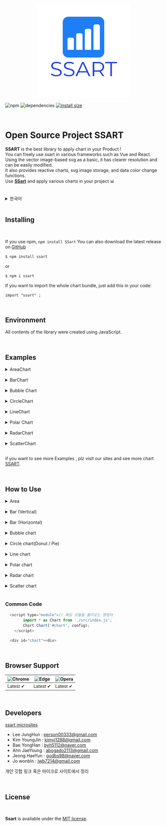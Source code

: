 <p align="center">
  <a href="our micro sites" target="_blank">
    <img src="https://github.com/kid1493/ssart/blob/develop/ssart-micro-site/src/img/SSART-logo.png?raw=true" alt="https://www.ssart.org/" width="300px" height="300px"><br/>
  </a>
</p>
<!-- 
 <img src= src/img/sample.jpg width = "100%" height = "300px"> -->

![npm](https://img.shields.io/npm/v/ssart) <!-- 배포하면 버전이 찍힘  -->
![dependencies](https://img.shields.io/badge/dependencies-d3-brightengreen)
[![install size](https://packagephobia.now.sh/badge?p=ssart)](https://packagephobia.now.sh/result?p=ssart)

<br>

# Open Source Project SSART

**SSART** is the best library to apply chart in your Product !<br>
You can freely use ssart in various frameworks such as Vue and React.<br>
Using the vector image-based svg as a basic, it has clearer resolution and can be easily modified.<br>
It also provides reactive charts, svg image storage, and data color change functions.<br>
Use [**SSart**]() and apply various charts in your project 📊 <br><br> 


<details>
  <summary>한국어</summary>
  <br>
   ssart는 다양한 차트를 프로젝트에 적용할 수 있는 최고의 라이브러리입니다<br>
    Vue 와 React 같은 다양한 프레임 워크에서 자유롭게 사용할 수 있습니다.<br>
    vector 이미지 기반의 svg를 사용하여 선명한 해상도를 가진 차트를 자유롭게 수정할 수 있습니다.<br>
    또한, 반응형 차트, svg 이미지 저장 기능, 데이터 색상 변경 기능 등을 제공합니다.<br>
    ssart를 이용하여 다양한 차트를 여러분의 프로젝트에 적용해 보세요    <br>
  </details>
<br>

## Installing
<br>

If you use npm, ```npm install SSart``` You can also download the latest release on [GitHub](https://github.com/ssartchart/ssart)

``` bash
$ npm install ssart 
```
or

``` bash
$ npm i ssart 
```

If you want to import the whole chart bundle, just add this in your code:


``` vue
import "ssart" ; 
```

<br>

## Environment

All contents of the library were created using JavaScript.

<br>

## Examples


<details>
  <summary>AreaChart</summary>
  <br>
    <img src=https://github.com/kid1493/ssart/blob/develop/src/img/IndexImg/4.Area.png?raw=true width = "300px" height = "300px">
    <br>
    <p>This chart which is based on the line chart displays graphically quantitative data. </p>
    <p>The area between axis and line are commonly emphasized with colors, textures and hatchings. 
    <p>Commonly one compares two or more quantities with an area chart.</p>
    <p>영역 차트 (Araa chart) 는 도형의 넓이를 이용하여 데이터의 정량적 크기를 나타냅니다.</p>
    <p>면적 그래프는 두개 이상의 자료를 비교하는데 용이하게 사용됩니다.</p>
  <br>
  
  [Area Details](https://naver.com) 
  </details>
<br>
<details>
  <summary>BarChart</summary>
  <br>
    <img src=https://github.com/kid1493/ssart/blob/develop/src/img/IndexImg/1.Bar.png?raw=true width = "300px" height = "300px">
    <img src=https://github.com/kid1493/ssart/blob/develop/src/img/IndexImg/2.Bar2.png?raw=true width = "300px" height = "300px">
    <br>
    <p>This chart that represents categorical data as vertical rectangular bars with height and length proportional to the representation values
    <p>막대 차트(bar chart) 는 표현 값에 비례하여 높이와 길이를 가진 직사각형 막대로 범주형 데이터를 표현하는 차트를 말합니다.
    <p>자료의 대소관계를 한눈에 알아보기 쉽고 직관적입니다.
  <br>
  
  [Bar Details](https://naver.com) 
</details>
  <br>
  <details>
  <summary>Bubble Chart</summary>
  <br>
    <img src=https://github.com/kid1493/ssart/blob/develop/src/img/IndexImg/6.Bubble.png?raw=true width = "300px" height = "300px">
    <br>
    <p>This chart displays three dimensions of data.</p>
    <p>Each entity is plotted as a disk that express two of the values through the disk's x-axis and y-axis and the thrid thrugh its size.</p>
    <p>거품형 차트(Bubble Chart)는 3차원 데이터를 나타내는 차트 유형입니다. 각각의 좌표 x,y 값과 이의 가중치 ( v , 거품의 크기 ) 로 구성되어있습니다.</p>
    <p>거품형 차트는 사회, 경제, 의료 및 기타 과학적 관계에 대한 이해를 용이하게 할 수 있습니다.</p>
  <br>
  
  [Bar Details](https://naver.com) 
</details>
 <br>
 <details>
  <summary>CircleChart</summary>
  <br>
    <img src=https://github.com/kid1493/ssart/blob/develop/src/img/IndexImg/8.Pie.png?raw=true width = "300px" height = "300px">
    <img src=https://github.com/kid1493/ssart/blob/develop/src/img/IndexImg/7.Donut.png?raw=true width = "300px" height = "300px">
  <br>
  <p>This chart is a graph showing the ratio of each part to the whole as a percentage in a fan shape. </p>
  <p>The central angle of each sector represents the proportion of the total, and has the advantage of being able to see the ratio at a glance.</p>
  <p>원형 차트(Circle chart)는 전체에 대한 각 부분의 비율을 부채꼴 모양으로 백분률 로 나타낸 그래프입니다.</p>
  <p>각 부채꼴의 중심각이 전체에서 차지하는 비율을 나타내며, 비율을 한눈에 볼 수 있습니다.</p>
  <p>전체적인 비율을 쉽게 파악할 수 있어서 언론사에서 통계 수치를 공개할 때 자주 활용됩니다.</p>

  [Circle Details](https://naver.com) 
  <br>
  </details>
  <br>
  <details>
  <summary>LineChart</summary>
  <br>
    <img src=https://github.com/kid1493/ssart/blob/develop/src/img/IndexImg/3.Line.png?raw=true width = "300px" height = "300px">
      <p>This chart that uses lines to show how different pieces of information are related to each other.</p>
      <p>각 데이터를 점으로 표시하고 그 점들을 선분으로 이어 그린 차트입니다.</p>
      <p>데이터 값이 변화하는 모양과 정도를 쉽게 알 수 있습니다.</p>
  [Line Details](https://naver.com)
  <br>
  </details>
  <br>
  <details>
  <summary>Polar Chart</summary>
  <br>
    <img src=https://github.com/kid1493/ssart/blob/develop/src/img/IndexImg/10.Polar.png?raw=true width = "300px" height = "300px">
    <br>
    <p>Polar charts are similar to pie charts, but each dataset has the same angle.  </p>
    <p>Each data set has a different radius size depending on the value. Useful when displaying comparison data similar to pie charts.</p>
    <p>극지방 차트는 원 차트와 비슷하지만 각 데이터셋이 같은 각을 가집니다.</p>
    <p>각 데이터셋은 값에 따라 반지름의 크기가 다릅니다.</p>
    <p>원형차트와 유사한 비교 데이터를 표시할 때 유용합니다. 단 해당 데이터셋의 값 또한 표시합니다</p>
  <br>

  [Polar Details](https://naver.com) 
  </details>
    </details>
  <br>
  <details>
  <summary>RadarChart</summary>
  <br>
    <img src=https://github.com/kid1493/ssart/blob/develop/src/img/IndexImg/9.Radar.png?raw=true width = "300px" height = "300px">
    <br>
      <p>This is a diagram that divides various evaluation items into polygons according to the number of items, </p>
      <p>draws points according to the score of the items, and connects the points to form a line so that the balance between items can be seen at a glance.</p>
      <p>레이다 차트(Radar Chart)는 어떤 측정 목표에 대한 평가항목이 여러 개일 때 항목 수에 따라 원을 같은 간격으로 나누고, </p>
      <p>중심으로부터 일정 간격으로 동심으로 척도를 재는 칸을 나누어 각 평가항목의 정량화된 점수에 따라 </p>
      <p>그 위치에 점을 찍고 평가항목간 점을 이어 선으로 만들어 항목 간 균형을 한눈에 볼 수 있도록 해주는 차트입니다.</p>
      <p>여러 측정 목표를 함께 겹쳐 놓아 비교하기에도 편리합니다. 각 항목 간 비율뿐만 아니라 균형과 경향을 직관적으로 알 수 있습니다.</p>

  [Radar Details](https://naver.com)
  <br>
  </details>
  <br>
  
  <details>
  <summary>ScatterChart</summary>
  <br>
    <img src=https://github.com/kid1493/ssart/blob/develop/src/img/IndexImg/5.Scatter.png?raw=true width = "300px" height = "300px">
      <p>This chart is a type of plot or mathematical diagram using coordinates to display values for typically two variables for a set of data. </p>
      <p>The data are displayed as a collection of points on the horizontal axis and the vertical axis.</p>
      <p>산점도 차트(Scatter chart)는 직교 좌표계 (도표) 를 이용해 좌표상의 점을 표시함으로써 두 개 변수간의 관계를 나타내는 방법입니다.</p>
      <p>두 변수 사이의 관계를 알 수 있습니다.</p>

  [Scatter Details](https://naver.com)
<br>
  </details>

<br>

if you want to see more Examples , plz visit our sites and see more chart [SSART](ssart).

<br>

## How to Use
<details>
  <summary>Area</summary>
  <br>

```js
  const data = {
    labels: [0, 1, 2, 3, 4, 5, 6, 7, 8, 9],
    datasets: [
        {
            label: '라인 데이터1',
            data: [
                { name: 1, value: 10 },
                { name: 2, value: 29 },
                { name: 3, value: 32 },
                { name: 4, value: 25 },
                { name: 5, value: 23 },
                { name: 10, value: 15 }
            ],
            backgroundColor: "red",
        },
        {
            label: '라인 데이터2',
            data: [1, 3, 3, 4, 5, 6, 7, 8, 9, 10]
            ,
            backgroundColor: "blue",
        },
        {
            label: '라인 데이터3',
            data: [
                { x: 1, y: 15 },
                { x: 2, y: 23 },
                { x: 3, y: 25 },
                { x: 4, y: 32 },
                { x: 5, y: NaN },
                { x: 6, y: 8 },
                { x: 7, y: 13 },
                { x: 8, y: 15 },
            ],
        }
    ]
  };
```

```js
  const config = {
    type: 'area',
    width: 500,
    height: 500,
    margin: { top: 40, left: 40, bottom: 40, right: 40 },
    padding: 0.1,
    data: data,
    options: {
        responsive: true,
        plugins: {
            legend: {
                position: 'bottom',// top bottom left right
            },
            title: {
                display:  true,
                text: 'Area Chart'
            },
            xTitle: {
                display:  true,
                text: 'y'
            },
            yTitle: {
                display:  true,
                text: 'x'
            },

            xGrid : {
                display:  true,
                color: "#323233",// "rgb(255, 0, 0)" "rgba(255, 0, 0, 0.3)"
                dash: "10,3",// 점선, 10만큼 칠하고 3만큼 빈공간
                weight: 1,  // 선 두께
                opacity: .5 // 선 투명도 
            },

            yGrid: {
                display:  true,
                color: "#323233", // "rgb(255, 0, 0)" "rgba(255, 0, 0, 0.3)"
                dash: "10,3",// 점선, 10만큼 칠하고 3만큼 빈공간
                weight: 1, // 선 두께
                opacity: .5 // 선 투명도
            },

            menu: {
                // grid: true,
                xGrid:  true,
                yGrid:  true,
                download:  true,

            }
        },
        scales: {
            xAxis : {
                type : "number",
                ticks:{

                }
            },    
            yAxis : {
                ticks:{

                }
            },
            line :{
                width : 5,
                opacity : .5
            },
            dot :{
                size : 0,
                opacity : 1,
                visible :  true,
            }
        }
    },
  };

```

</details>

<br>
<details>
  <summary>Bar (Vertical)</summary>
  <br>

```js
  const data = {
    labels: ['a', 'b', 'c', 'd', 'e', 'f'],
    datasets: [
        {
            label: '데이터 1',
            data: [
                { name: 'a', value: -10 },
                { name: 'b', value: -29 },
                { name: 'c', value: -32 },
                { name: 'd', value: 25 },
                { name: 'e', value: 23 },
                { name: 'f', value: 15 }
            ],
            // backgroundColor: "red",
        },
        {
            label: '데이터 2',
            data: [1, 2, 3, 4, 5, 6, -7, -8, -9, -10]
            ,
            // backgroundColor: "blue",
        },
        {
            label: '데이터 3',
            data:
                [
                    { name: 'a', value: 15 },
                    { name: 'b', value: 23 },
                    { name: 'c', value: 25 },
                    { name: 'd', value: -32 },
                    { name: 'e', value: -29 },
                    { name: 'f', value: -12 },
                    { name: 'g', value: -15 },
                    { name: 'ㅎ', value: 1 },
                    { name: 't', value: 12 }
                ],
        },
    ]
  };
```

``` js
  const config = {
    type: 'bar',
    width: 500,
    height: 500,
    margin: { top: 40, left: 40, bottom: 40, right: 40 },
    padding: 0.1,
    data: data,
    options: {
        responsive: true,
        plugins: {
            legend: {
                position: 'right',// top bottom left right
                fontSize: '10px',
                fontWeight: 'normal',
                fontFamily: 'comic sans ms',
                legendType: 'rect', // rect(default), circle,
            },
            title: {
                display: true,
                text: 'Bar Chart'
            },
            xTitle: {
                display: true,
                text: 'name'
            },
            yTitle: {
                display: true,
                text: 'value'
            },
            xGrid: {
                // color: "rgb(255, 0, 0)", // "rgb(255, 0, 0)" "rgba(255, 0, 0, 0.3)"
                // dash: "10,3",
                // weight: 5,
                // opacity: .5,
            },
            yGrid: {
                // color: "#323233", // "rgb(255, 0, 0)" "rgba(255, 0, 0, 0.3)"
                // dash: "10,3",     // 점선, 10만큼 칠하고 3만큼 빈공간
                // weight: 1,        // 선 두께
                // opacity: .5,      // 선 투명도
            },
            // background: {
            // },
            menu: {
                grid: true,
                xGrid: true,
                yGrid: true,
                background: true,
                download: true,
                legend: true
            },
            axis: {
                color: "rgb(255, 0, 0)", // "rgb(255, 0, 0)" "rgba(255, 0, 0, 0.3)",
                weight: 5,
                opacity: .5,
                dots: {
                    display: false,
                    color: "rgb(255, 0, 255)", // "rgb(255, 0, 0)" "rgba(255, 0, 0, 0.3)",
                    weight: 5,
                    opacity: .5
                },
                xAxis: {
                    color: "rgb(0, 255, 0)", // "rgb(255, 0, 0)" "rgba(255, 0, 0, 0.3)",
                    weight: 5,
                    opacity: 1,
                    dots: {
                        display: false,
                        color: "rgb(255, 0, 0)", // "rgb(255, 0, 0)" "rgba(255, 0, 0, 0.3)",
                        weight: 5,
                        opacity: 1
                    }
                },
                yAxis: {
                    color: "rgb(255, 0, 255)", // "rgb(255, 0, 0)" "rgba(255, 0, 0, 0.3)",
                    weight: 1,
                    opacity: .5,
                    dots: {
                        display: false,
                        color: "rgb(0, 0, 255)", // "rgb(255, 0, 0)" "rgba(255, 0, 0, 0.3)",
                        weight: 5,
                        opacity: .5
                    }
                }
            },
        },
        scales: {
            yAxis: {
                ticks: {
                    // min: -20,
                    max: 40
                }
            },
            fillopacity: 0.5
        }
    },
  };
```
<br>
</details>

<br>
<details>
  <summary>Bar (Horizontal)</summary>
  <br>

```js
  const data = {
    labels: ['a', 'b', 'c', 'd', 'e'],
    datasets: [
      {
        label: '1번 막대 label',
        data: [
          { name: 'a', value: 100 },
          { name: 'b', value: 290 },
          { name: 'c', value: 750 },
          { name: 'd', value: 250 },
          { name: 'e', value: 750 },
        ],
        backgroundColor: "red",                    
      },
      {
        label: '2번 막대 label',
        data: [100, 200, 320, 45],
        backgroundColor: "blue",
      },
      {
        label: '3번 막대 label',
        data: [90, 170, 300, 415],
        backgroundColor: "yellow",
      },
    ]
  };
```

```js
  const config = {
    type: 'barH',
    width: 500,
    height: 500,
    margin: { top: 40, left: 40, bottom: 40, right: 40 },
    padding: 0.1,
    data: data,
    options: {
        responsive:  true,
        plugins: {
            legend: {
                position: 'bottom',// top bottom left right
            },
            title: {
                display:  true,
                text: '가로막대 그래프'
            },
            xTitle: {
                display: true,
                text: 'name'
            },
            yTitle: {
                display: true,
                text: 'value'
            },
            xGrid: {
                color: "rgb(255, 0, 0)", //"rgb(255, 0, 0)" "rgba(255, 0, 0, 0.3)"
                dash: "10,3",
                weight: 1,
                opacity: .5,
            },
            yGrid: {
                color: "#323233", // "rgb(255, 0, 0)" "rgba(255, 0, 0, 0.3)"
                dash: "10,3",     // 점선, 10만큼 칠하고 3만큼 빈공간
                weight: 1,        // 선 두께
                opacity: .5,      // 선 투명도
            },
        },
        scales:{
            yAxis : {
            ticks:{
                // min : -10,
                max : 900
                }
            },
        }                    
    }
  };
```

<br>
  </details>
  <br>
  <details>
  <summary>Bubble chart</summary>
  <br>
    
```js
  const data = {
    labels: [0, 1, 2, 3, 4, 5, 6, 7, 8, 9],
    datasets: [
        {
            label: 'Small Radius',
            data:
                [
                    [1, -10, 1], [20, 20, 2], [3, 20, 3], [4, 20, 4], [5, 20, 5], [6, 20, 6]
                ],
        },
        {
            label: 'Small Radius',
            data: [
                { x: 1, y: 15, r: 10 },
                { x: 2, y: 23, r: 20 },
                { x: 3, y: 25, r: 30 },
                { x: 4, y: 32, r: 30 },
                { x: 5, y: 29, r: 100 },
                { x: 6, y: 13, r: 20 },
                { x: 7, y: 15, r: 50 },
            ],
        },
        {
            label: 'Small Radius',
            data: [
                { x: 10, y: 150, r: 10 },
                { x: 5, y: 230, r: 20 },
                { x: 6, y: 250, r: 30 },
                { x: 7, y: 32, r: 30 },
                { x: 8, y: 29, r: 100 },
                { x: 9, y: 13, r: 20 },
                { x: 10, y: 15, r: 50 },
            ],
        },
        {
            label: 'Small Radius',
            data: [
                { x: 1, y: 15, r: 10 },
                { x: 2, y: 23, r: 20 },
                { x: 3, y: 25, r: 30 },
                { x: 4, y: 32, r: 30 },
                { x: 5, y: 29, r: 100 },
                { x: 6, y: 13, r: 20 },
                { x: 7, y: 15, r: 50 },
            ],
        }
    ]
  };
```

```js
  const config = {
    type: 'bubble',
    width: 500,
    height: 500,
    margin: { top: 40, left: 40, bottom: 40, right: 40 },
    padding: 0.1,
    data: data,
    options: {
        responsive: true,
        plugins: {
            legend: {
                position: 'bottom',// top bottom left right
            },
            title: {
                display: true,
                text: 'bubble Chart',
                color: '#000000',
                align: 'center' //start, end, center
            },
            xTitle: {
                display: true,
                text: 'x축',
                size: "15px",
                // color: 'rgba(100, 150, 0, .5)',
                align: 'center' //start, end, center
            },
            yTitle: {
                display: true,
                text: 'y축',
                size: "15px",
                rotate: true,
                position: 'left',
                color: '#000000',
                align: 'center' //top, bottom, center
            },
            xGrid: {
                color: "rgb(255, 0, 0)", // "rgb(255, 0, 0)" "rgba(255, 0, 0, 0.3)"
                dash: "10,3",
                weight: 1,
                opacity: .5,
            },
            yGrid: {
                color: "#323233", // "rgb(255, 0, 0)" "rgba(255, 0, 0, 0.3)"
                dash: "10,3",     // 점선, 10만큼 칠하고 3만큼 빈공간
                weight: 1,        // 선 두께
                opacity: .5,      // 선 투명도
            },
            menu: {
            }
        },
        scales: {
            xAxis: {
                // type: "number",
                ticks: {
                    min: 0,
                    max: 10
                }
            },
            yAxis: {
                ticks: {
                    max: 80,
                    tick: 20
                }
            },
            r: {
                size: {
                    min: 10,
                    max: 30
                }
            },
            fillopacity: 0.5
        }
    },
  };
```

<br>
  </details>
  <br>
  <details>
  <summary>Circle chart(Donut / Pie)</summary>
  <br>

```js
  const data = {
    labels: ['dd', 'B', 'C', 'D', 'E', 'F', 'G', 'H'],
    datasets: [{    
            data : [
            { name: 'AAAA', value: 1000, color: '#efa86b' },
            { name: 'BBB', value: 1500, color: '#c1484f' },
            { name: 'C', value: 1300 },
            { name: 'D', value: 900, color: '#f4c17c' },
            { name: 'E', value: 700, color: '#fae8a4' },
            { name: 'F', value: 1200, color: '#df7454' },
            { name: 'G', value: 1100, color: '#e88d5d' },
            { name: 'H', value: 600, color: '#f8d690' },
            ]
        }
    ]
  };
```

```js
  const config = {
    type: 'donut',// if you want pie chart , change the type to pie!
    width: 500,
    height: 500,
    margin: { top: 40, left: 40, bottom: 40, right: 40 },
    padding: 0.1,
    data: data,
    options: {
        responsive:  true,
        plugins: {
            legend: {
                position: 'left',// top bottom left right
            },
            title: {
                display:  true,
                text: 'Donut Chart'
            },
            sort: true,
            view:  true,
        },
    }
  }
```

<br>
  </details>
  <br>
  
  <details>
  <summary>Line chart</summary>
  <br>
    
```js
  const data = {
    labels: [0, 1, 2, 3, 4, 5, 6, 7, 8, 9],
    datasets: [
        {
            label: '라인 데이터1',
            data: [
                { name: 1, value: 10 },
                { name: 2, value: 29 },
                { name: 3, value: 32 },
                { name: 4, value: 25 },
                { name: 5, value: 23 },
                { name: 10, value: 15 }
            ],
            backgroundColor: "red",

        },
        {
            label: '라인 데이터2',
            data: [1, 3, 3, 4, 5, 6, 7, 8, 9, 10],
            backgroundColor: "blue",
        },
        {
            label: '라인 데이터3',
            data: [
                { x: 1, y: 15 },
                { x: 2, y: 23 },
                { x: 3, y: 25 },
                { x: 4, y: 32 },
                { x: 5, y: NaN },
                { x: 6, y: 8 },
                { x: 7, y: 13 },
                { x: 8, y: 15 },
            ],
        }
    ]
  };
```

```js
  const config = {
    type: 'line',
    width: 500,
    height: 500,
    margin: { top: 40, left: 40, bottom: 40, right: 40 },
    padding: 0.1,
    data: data,
    options: {
        responsive:  true,
        plugins: {
            legend: {
                position: 'bottom',// top bottom left right
            },
            title: {
                display:  true,
                text: 'Line Chart'
            },
            xTitle: {
                display:  true,
                text: 'y'
            },
            yTitle: {
                display:  true,
                text: 'x'
            },
            xGrid : {
                display:  true,
                color: "#323233",// "rgb(255, 0, 0)" "rgba(255, 0, 0, 0.3)"
                dash: "10,3", // 점선, 10만큼 칠하고 3만큼 빈공간
                weight: 1, // 선 두께
                opacity: .5 // 선 투명도 
            },
            yGrid: {
                display:  true,
                color: "#323233",// "rgb(255, 0, 0)" "rgba(255, 0, 0, 0.3)"
                dash: "10,3",// 점선, 10만큼 칠하고 3만큼 빈공간
                weight: 1, // 선 두께
                opacity: .5 // 선 투명도
            },
            menu: {
                // grid: true,
                xGrid:  true,
                yGrid:  true,
                download:  true,
            }
        },
        scales: {
            xAxis: {
                type: "number",
                ticks: {
                }
            },
            yAxis: {
                ticks: {
                    max: 20
                }
            },
            line: {
                width: 5,
                opacity: 0.6
            },
            dot: {
                size: 0,
                opacity: 1,
                visible:  true,
            }
        }
    },
};
```
<br>
  </details>
  <br>
<details>
  <summary>Polar chart</summary>
  <br>

```js
  const data = {
        labels: ['A', 'B', 'C', 'D', 'E', 'F', 'G', 'H'],
        datasets: [{    
            data : [
            { name: 'John', value: 1000, backgroundColor: '#efa86b' },
            { name: 'Abraham', value: 1500, backgroundColor: '#c1484f' },
            { name: 'Jack', value: 1300 },
            { name: 'Madison', value: 900, backgroundColor: '#f4c17c' },
            { name: 'Olivia', value: 700, backgroundColor: '#fae8a4' },
            { name: 'Quincy', value: 1200, backgroundColor: '#df7454' },
            { name: 'Talan', value: 1100, backgroundColor: '#e88d5d' },
            { name: 'Wendy', value: 600, backgroundColor: '#f8d690' },            
            ]
        }        
    ]
  };
```

```js
  const config = {
    type: 'polar',
    width: 500,
    height: 500,
    margin: { top: 40, left: 40, bottom: 40, right: 40 },
    padding: 0.1,
    data: data,
    depth:7, // 구간 갯수
    options: {
        responsive: true,
        plugins: {
            legend: {
                position: 'top',// top bottom left right
            },
            title: {
                display: true,
                text: 'polar Chart'
            },
            sort: true,
            view: true,
            menu: {
                download: true
            }
        },
        scales:{
            depth : 7
        }
    }
  };
```

<br>
  </details>
  <br><details>
  <summary>Radar chart</summary>
  <br>

```js
  const data = {
    labels: ['ability1', 'ability2', 'ability3', 'ability4' ,'ability5'],
    datasets: [
        { 
            label: 'A',
            data : [270,270,120,1,140]
        },
        { 
            label: 'B', 
            data :[140,100,280,250,120],
        },
        { 
            label: 'C',
            data : [100,190,140,12,270],
        },
        { 
            label : 'D',
            data : [20,200,200,52,230],
        }
    ],        
  };
```

```js
  const config = {
    type: 'radar',
    width: 500,
    height: 500,
    margin: { top: 40, left: 40, bottom: 40, right: 40 },
    padding: 0.1,
    data: data,
    depth:7, // 구간 갯수
    poly:true,
    options: {
        responsive: true,
        plugins: {
            legend: {
                position: 'top',// top bottom left right
            },
            title: {
                display: true,
                text: 'Radar Chart'
            },
            sort: true,
            view: true,
            menu: {
                download: true
            }
        },
        scales:{
            depth : 7
        }
    }
  }
```

<br>
  </details>
  <br><details>
  <summary>Scatter chart</summary>
  <br>

```js
  const data = {
    labels: [0, 1, 2, 3, 4, 5, 6, 7, 8, 9],
    datasets: [
        {
            label: 'Fully Rounded',
            data: [
                { name: 1, value: 10 },
                { name: 2, value: 29 },
                { name: 3, value: 32 },
                { name: 4, value: 25 },
                { name: 5, value: 23 },
                { name: 10, value: 15 }
            ],
            backgroundColor: "red",
        },
        {
            label: 'Small Radius',
            data: [1, 3, 3, 4, 5, 6, 7, 8, 9, 10]
            ,
            backgroundColor: "blue",
        },
        {
            label: 'Small Radius',
            data:
                [
                    [1.5, 1], [2, 2], [3, 2], [4, 2], [5, 2], [6, 2]
                ],
        },
        {
            label: 'Small Radius',
            data: [
                { x: 1, y: 15 },
                { x: 2, y: 23 },
                { x: 3, y: 25 },
                { x: 4, y: 32 },
                { x: 5, y: 29 },
                { x: -6, y: 13 },
                { x: 7, y: 15 },
            ],
        }
    ]
  };
```

```js
  const config2 = {
    type: 'scatter',
    width: 500,
    height: 500,
    margin: { top: 40, left: 40, bottom: 40, right: 40 },
    padding: 0.1,
    data: data,
    options: {
        responsive: true,
        plugins: {
            // legend: {
            //     // position: 'right',// top bottom left right
            // },
            title: {
                display: true,
                text: 'Scatter Chart'
            },
            xTitle: {
                display: true,
                text: 'y'
            },
            yTitle: {
                display: true,
                text: 'x'
            },
            xGrid: {
                color: "#323233", // "rgb(255, 0, 0)" "rgba(255, 0, 0, 0.3)"
                dash: "10,3",
                weight: 2,
                opacity: .5
            },
            yGrid: {
                display: true,
                color: "#323233", // "rgb(255, 0, 0)" "rgba(255, 0, 0, 0.3)"
                dash: "10,3",     // 점선, 10만큼 칠하고 3만큼 빈공간
                weight: 2,        // 선 두께
                opacity: .5       // 선 투명도
            },
            background: {
            },
            menu: {
                grid: true,
                xGrid: true,
                yGrid: true,
                background: true,
                download: true
            },
        },
        
        scales: {
            xAxis: {
                type: "number",
                ticks: {
                    min: -10,
                    max: 10
                }
            },
            dot: {
                size: 10,
                opacity: 1
            }
        }
    },
  };
```

  </details>
  <br>

<h3>Common Code</h3>

``` js
  <script type="module">// 해당 모듈을 불러오는 명령어 
        import * as Chart from './src/index.js';
        Chart.Chart('#chart', config);      
    </script>
```

``` js
  <div id="chart"><div>
```


<br>

## Browser Support
![Chrome](https://raw.githubusercontent.com/alrra/browser-logos/main/src/chrome/chrome_48x48.png) | ![Edge](https://raw.githubusercontent.com/alrra/browser-logos/main/src/edge/edge_48x48.png) |![Opera](https://raw.githubusercontent.com/alrra/browser-logos/main/src/opera/opera_48x48.png) |
--- | --- | --- |
Latest ✔ | Latest ✔ | Latest ✔ |
<br>

## Developers

[ssart microsites](https://ssart-chart.netlify.app) <br>

* Lee JungHun : person00333@gmail.com<br>
* Kim YoungJin : kimyj1288@gmail.com<br>
* Bae YongHan : byh5112@naver.com<br>
* Ahn JaeYoung : abogado2113@gmail.com<br>
* Jeong HaeYun : godbs98@naver.com<br>
* Jo wonbin : jwb7214@gmail.com<br>

개인 깃헙 링크 혹은 마이크로 사이트에서 정리

<br>

## License

<br>

**Ssart** is available under the [MIT license](LICENSE).

<br>
<!-- MIT 라이센스 링크 -->
